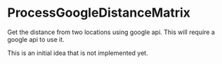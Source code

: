 ProcessGoogleDistanceMatrix
===========================

Get the distance from two locations using google api. This will require a google api to use it.

This is an initial idea that is not implemented yet.
